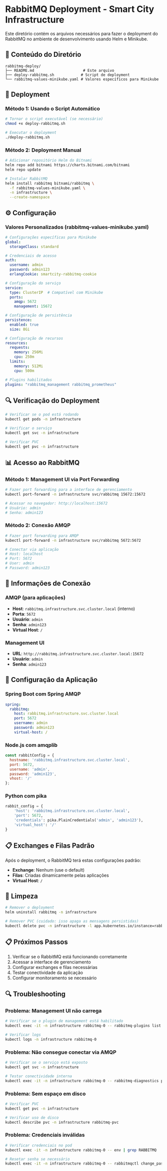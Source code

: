 # RabbitMQ Deployment - Smart City Infrastructure

Este diretório contém os arquivos necessários para fazer o deployment do RabbitMQ no ambiente de desenvolvimento usando Helm e Minikube.

## 📁 Conteúdo do Diretório

```
rabbitmq-deploy/
├── README.md                      # Este arquivo
├── deploy-rabbitmq.sh            # Script de deployment
└── rabbitmq-values-minikube.yaml # Valores específicos para Minikube
```

## 🚀 Deployment

### Método 1: Usando o Script Automático

```bash
# Tornar o script executável (se necessário)
chmod +x deploy-rabbitmq.sh

# Executar o deployment
./deploy-rabbitmq.sh
```

### Método 2: Deployment Manual

```bash
# Adicionar repositório Helm do Bitnami
helm repo add bitnami https://charts.bitnami.com/bitnami
helm repo update

# Instalar RabbitMQ
helm install rabbitmq bitnami/rabbitmq \
  -f rabbitmq-values-minikube.yaml \
  -n infrastructure \
  --create-namespace
```

## ⚙️ Configuração

### Valores Personalizados (rabbitmq-values-minikube.yaml)

```yaml
# Configurações específicas para Minikube
global:
  storageClass: standard

# Credenciais de acesso
auth:
  username: admin
  password: admin123
  erlangCookie: smartcity-rabbitmq-cookie

# Configuração do serviço
service:
  type: ClusterIP  # Compatível com Minikube
  ports:
    amqp: 5672
    management: 15672

# Configuração de persistência
persistence:
  enabled: true
  size: 8Gi

# Configuração de recursos
resources:
  requests:
    memory: 256Mi
    cpu: 250m
  limits:
    memory: 512Mi
    cpu: 500m

# Plugins habilitados
plugins: "rabbitmq_management rabbitmq_prometheus"
```

## 🔍 Verificação do Deployment

```bash
# Verificar se o pod está rodando
kubectl get pods -n infrastructure

# Verificar o serviço
kubectl get svc -n infrastructure

# Verificar PVC
kubectl get pvc -n infrastructure
```

## 📊 Acesso ao RabbitMQ

### Método 1: Management UI via Port Forwarding

```bash
# Fazer port forwarding para a interface de gerenciamento
kubectl port-forward -n infrastructure svc/rabbitmq 15672:15672

# Acessar no navegador: http://localhost:15672
# Usuário: admin
# Senha: admin123
```

### Método 2: Conexão AMQP

```bash
# Fazer port forwarding para AMQP
kubectl port-forward -n infrastructure svc/rabbitmq 5672:5672

# Conectar via aplicação
# Host: localhost
# Port: 5672
# User: admin
# Password: admin123
```

## 📝 Informações de Conexão

### AMQP (para aplicações)
- **Host**: `rabbitmq.infrastructure.svc.cluster.local` (interno)
- **Porta**: `5672`
- **Usuário**: `admin`
- **Senha**: `admin123`
- **Virtual Host**: `/`

### Management UI
- **URL**: `http://rabbitmq.infrastructure.svc.cluster.local:15672`
- **Usuário**: `admin`
- **Senha**: `admin123`

## 🔧 Configuração da Aplicação

### Spring Boot com Spring AMQP
```yaml
spring:
  rabbitmq:
    host: rabbitmq.infrastructure.svc.cluster.local
    port: 5672
    username: admin
    password: admin123
    virtual-host: /
```

### Node.js com amqplib
```javascript
const rabbitConfig = {
  hostname: 'rabbitmq.infrastructure.svc.cluster.local',
  port: 5672,
  username: 'admin',
  password: 'admin123',
  vhost: '/'
};
```

### Python com pika
```python
rabbit_config = {
    'host': 'rabbitmq.infrastructure.svc.cluster.local',
    'port': 5672,
    'credentials': pika.PlainCredentials('admin', 'admin123'),
    'virtual_host': '/'
}
```

## 📋 Exchanges e Filas Padrão

Após o deployment, o RabbitMQ terá estas configurações padrão:

- **Exchange**: Nenhum (use o default)
- **Filas**: Criadas dinamicamente pelas aplicações
- **Virtual Host**: `/`

## 🧹 Limpeza

```bash
# Remover o deployment
helm uninstall rabbitmq -n infrastructure

# Remover PVC (cuidado: isso apaga as mensagens persistidas)
kubectl delete pvc -n infrastructure -l app.kubernetes.io/instance=rabbitmq
```

## 📋 Próximos Passos

1. Verificar se o RabbitMQ está funcionando corretamente
2. Acessar a interface de gerenciamento
3. Configurar exchanges e filas necessárias
4. Testar conectividade da aplicação
5. Configurar monitoramento se necessário

## 🔍 Troubleshooting

### Problema: Management UI não carrega
```bash
# Verificar se o plugin de management está habilitado
kubectl exec -it -n infrastructure rabbitmq-0 -- rabbitmq-plugins list

# Verificar logs
kubectl logs -n infrastructure rabbitmq-0
```

### Problema: Não consegue conectar via AMQP
```bash
# Verificar se o serviço está exposto
kubectl get svc -n infrastructure

# Testar conectividade interna
kubectl exec -it -n infrastructure rabbitmq-0 -- rabbitmq-diagnostics ping
```

### Problema: Sem espaço em disco
```bash
# Verificar PVC
kubectl get pvc -n infrastructure

# Verificar uso de disco
kubectl describe pvc -n infrastructure rabbitmq-pvc
```

### Problema: Credenciais inválidas
```bash
# Verificar credenciais no pod
kubectl exec -it -n infrastructure rabbitmq-0 -- env | grep RABBITMQ

# Resetar senha se necessário
kubectl exec -it -n infrastructure rabbitmq-0 -- rabbitmqctl change_password admin nova_senha
```
